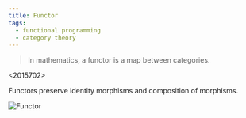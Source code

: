 ```yaml
---
title: Functor
tags:
  - functional programming
  - category theory
---
```


> In mathematics, a functor is a map between categories.

<2015702>

Functors preserve identity morphisms and composition of morphisms.

![Functor](https://ncatlab.org/nlab/files/altfunctor.jpg)
